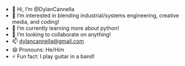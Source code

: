 - 👋 Hi, I’m @DylanCannella
- 👀 I’m interested in blending industrial/systems engineering, creative media, and coding!
- 🌱 I’m currently learning more about python!
- 💞️ I’m looking to collaborate on anything!
- 📫 dylancannella@gmail.com
- 😄 Pronouns: He/Him
- ⚡ Fun fact: I play guitar in a band!

<!---
DylanCannella/DylanCannella is a ✨ special ✨ repository because its `README.md` (this file) appears on your GitHub profile.
You can click the Preview link to take a look at your changes.
--->
